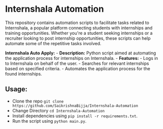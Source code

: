 # Internshala Automation

This repository contains automation scripts to facilitate tasks related to Internshala, a popular platform connecting students with internships and training opportunities. Whether you're a student seeking internships or a recruiter looking to post internship opportunities, these scripts can help automate some of the repetitive tasks involved.

**Internshala Auto Apply:**
    - **Description:**  Python script aimed at automating the application process for internships on Internshala.
    - **Features:**
        - Logs in to Internshala on behalf of the user.
        - Searches for relevant internships based on specified criteria.
        - Automates the application process for the found internships.

## Usage:
- Clone the repo `git clone https://github.com/SaikrishnaBijja/Internshala-Automation` 
- Change Directory `cd Internshala-Automation`
- Install dependencies using `pip install -r requirements.txt`.
- Run the script using `python main.py`.

